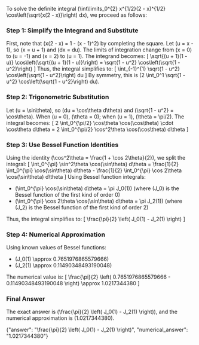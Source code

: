 
To solve the definite integral \(\int\limits_0^{2} x^{1/2}(2 - x)^{1/2} \cos\left(\sqrt{x(2 - x)}\right) dx\), we proceed as follows:

### Step 1: Simplify the Integrand and Substitute
First, note that \(x(2 - x) = 1 - (x - 1)^2\) by completing the square. Let \(u = x - 1\), so \(x = u + 1\) and \(dx = du\). The limits of integration change from \(x = 0\) to \(u = -1\) and \(x = 2\) to \(u = 1\). The integrand becomes:
\[
\sqrt{(u + 1)(1 - u)} \cos\left(\sqrt{(u + 1)(1 - u)}\right) = \sqrt{1 - u^2} \cos\left(\sqrt{1 - u^2}\right)
\]
Thus, the integral simplifies to:
\[
\int_{-1}^{1} \sqrt{1 - u^2} \cos\left(\sqrt{1 - u^2}\right) du
\]
By symmetry, this is \(2 \int_0^1 \sqrt{1 - u^2} \cos\left(\sqrt{1 - u^2}\right) du\).

### Step 2: Trigonometric Substitution
Let \(u = \sin\theta\), so \(du = \cos\theta d\theta\) and \(\sqrt{1 - u^2} = \cos\theta\). When \(u = 0\), \(\theta = 0\); when \(u = 1\), \(\theta = \pi/2\). The integral becomes:
\[
2 \int_0^{\pi/2} \cos\theta \cos(\cos\theta) \cdot \cos\theta d\theta = 2 \int_0^{\pi/2} \cos^2\theta \cos(\cos\theta) d\theta
\]

### Step 3: Use Bessel Function Identities
Using the identity \(\cos^2\theta = \frac{1 + \cos 2\theta}{2}\), we split the integral:
\[
\int_0^{\pi} \sin^2\theta \cos(\sin\theta) d\theta = \frac{1}{2} \int_0^{\pi} \cos(\sin\theta) d\theta - \frac{1}{2} \int_0^{\pi} \cos 2\theta \cos(\sin\theta) d\theta
\]
Using Bessel function integrals:
- \(\int_0^{\pi} \cos(\sin\theta) d\theta = \pi J_0(1)\) (where \(J_0\) is the Bessel function of the first kind of order 0)
- \(\int_0^{\pi} \cos 2\theta \cos(\sin\theta) d\theta = \pi J_2(1)\) (where \(J_2\) is the Bessel function of the first kind of order 2)

Thus, the integral simplifies to:
\[
\frac{\pi}{2} \left( J_0(1) - J_2(1) \right)
\]

### Step 4: Numerical Approximation
Using known values of Bessel functions:
- \(J_0(1) \approx 0.7651976865579666\)
- \(J_2(1) \approx 0.11490348493190048\)

The numerical value is:
\[
\frac{\pi}{2} \left( 0.7651976865579666 - 0.11490348493190048 \right) \approx 1.0217344380
\]

### Final Answer
The exact answer is \(\frac{\pi}{2} \left( J_0(1) - J_2(1) \right)\), and the numerical approximation is \(1.0217344380\).

{"answer": "\\frac{\\pi}{2} \\left( J_0(1) - J_2(1) \\right)", "numerical_answer": "1.0217344380"}